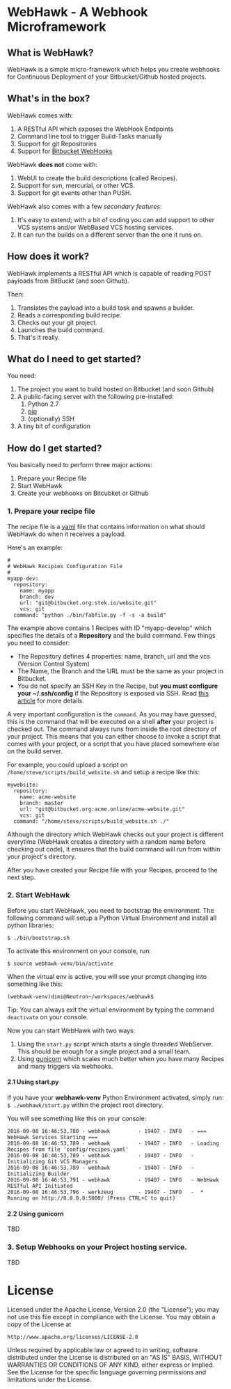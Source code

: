 # WebHawk - A Webhook Microframework

## What is WebHawk?
WebHawk is a simple micro-framework which helps you create webhooks for Continuous Deployment of your Bitbucket/Github hosted projects.


## What's in the box?
WebHawk comes with:

1. A RESTful API which exposes the WebHook Endpoints
2. Command line tool to trigger Build-Tasks manually
3. Support for git Repositories
4. Support for [Bitbucket WebHooks](https://confluence.atlassian.com/bitbucket/manage-webhooks-735643732.html)


WebHawk **does not** come with:

1. WebUI to create the build descriptions (called Recipes).
2. Support for svn, mercurial, or other VCS.
3. Support for git events other than PUSH.


WebHawk also comes with a few _secondary features_:

1. It's easy to extend; with a bit of coding you can add support to other VCS systems and/or WebBased VCS hosting services.
2. It can run the builds on a different server than the one it runs on.


## How does it work?

WebHawk implements a RESTful API which is capable of reading POST payloads from BitBuckt (and soon Github).

Then:

1. Translates the payload into a build task and spawns a builder.
2. Reads a corresponding build recipe.
3. Checks out your git project.
4. Launches the build command.
5. That's it really.

## What do I need to get started?

You need:

1. The project you want to build hosted on Bitbucket (and soon Github)
2. A public-facing server with the following pre-installed:
    1. Python 2.7
    2. [pip](https://pypi.python.org/pypi/pip)
    3. (optionally) SSH
3. A tiny bit of configuration


## How do I get started?

You basically need to perform three major actions:

1. Prepare your Recipe file
2. Start WebHawk
3. Create your webhooks on Bitcubket or Github  


### 1. Prepare your recipe file

The recipe file is a [yaml](http://yaml.org/) file that contains information on what should WebHawk do when it receives a payload.

Here's an example:

```
#
# WebHawk Recipies Configuration File
#
myapp-dev:
  repository:
    name: myapp
    branch: dev
    url: "git@bitbucket.org:stek.io/website.git"
    vcs: git
  command: "python ./bin/fabfile.py -f -s -a build"
```

The example above contains 1 Recipes with ID "myapp-develop" which specifies the details of a **Repository** and the build command.
Few things you need to consider:

* The Repository defines 4 properties: name, branch, url and the vcs (Version Control System)
* The Name, the Branch and the URL must be the same as your project in Bitbucket.
* You do not specify an SSH Key in the Recipe, but **you must configure your ~/.ssh/config** if the Repository is exposed via SSH.
Read [this article](https://confluence.atlassian.com/bitbucket/configure-multiple-ssh-identities-for-gitbash-mac-osx-linux-271943168.html) for more details.

A very important configuration is the `command`. As you may have guessed, this is the command that will be executed on a shell **after** your project is checked out.
The command always runs from inside the root directory of your project. This means that you can either choose to invoke a script that comes with your project,
or a script that you have placed somewhere else on the build server.

For example, you could upload a script on `/home/steve/scripts/build_website.sh` and setup a recipe like this:
```
mywebsite:
  repository:
    name: acme-website
    branch: master
    url: "git@bitbucket.org:acme.online/acme-website.git"
    vcs: git
  command: "/home/steve/scripts/build_website.sh ./"
```

Although the directory which WebHawk checks out your project is different everytime
(WebHawk creates a directory with a random name before checking out code), it ensures that the build command will run from within your project's directory.

After you have created your Recipe file with your Recipes, proceed to the next step.

### 2. Start WebHawk

Before you start WebHawk, you need to bootstrap the environment. The following command will setup a Python Virtual Environment and install all python libraries:
```
$ ./bin/bootstrap.sh
```

To activate this environment on your console, run:
```
$ source webhawk-venv/bin/activate
```

When the virtual env is active, you will see your prompt changing into something like this:
```
(webhawk-venv)dimi@Neutron~/workspaces/webhawk$ 
```

Tip: You can always exit the virtual environment by typing the command ```deactivate``` on your console.


Now you can start WebHawk with two ways:

1. Using the `start.py` script which starts a single threaded WebServer. This should be enough for a single project and a small team.
2. Using [gunicorn](http://gunicorn.org/) which scales much better when you have many Recipes and many triggers via webhooks.
 
#### 2.1 Using start.py

If you have your **webhawk-venv** Python Environment activated, simply run: ```$ ./webhawk/start.py``` within the project root directory.

You will see something like this on your console:
```
2016-09-08 16:46:53,780 - webhawk         - 19407 - INFO   - === WebHawk Services Starting ===
2016-09-08 16:46:53,789 - webhawk         - 19407 - INFO   - Loading Recipes from file 'config/recipes.yaml'
2016-09-08 16:46:53,789 - webhawk         - 19407 - INFO   - Initializing Git VCS Managers
2016-09-08 16:46:53,789 - webhawk         - 19407 - INFO   - Initializing Builder
2016-09-08 16:46:53,791 - webhawk         - 19407 - INFO   - WebHawk RESTful API Initiated
2016-09-08 16:46:53,796 - werkzeug        - 19407 - INFO   -  * Running on http://0.0.0.0:5000/ (Press CTRL+C to quit)
```

#### 2.2 Using gunicorn
TBD

### 3. Setup Webhooks on your Project hosting service.
TBD

# License

Licensed under the Apache License, Version 2.0 (the "License");
you may not use this file except in compliance with the License.
You may obtain a copy of the License at

    http://www.apache.org/licenses/LICENSE-2.0

Unless required by applicable law or agreed to in writing, software
distributed under the License is distributed on an "AS IS" BASIS,
WITHOUT WARRANTIES OR CONDITIONS OF ANY KIND, either express or implied.
See the License for the specific language governing permissions and
limitations under the License.